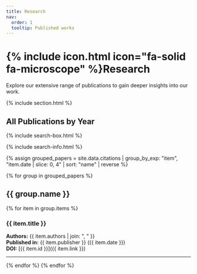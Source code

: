 ```yaml
---
title: Research
nav:
  order: 1
  tooltip: Published works
---
```


# {% include icon.html icon="fa-solid fa-microscope" %}Research

Explore our extensive range of publications to gain deeper insights into our work. 

{% include section.html %}

## All Publications by Year

{% include search-box.html %}

{% include search-info.html %}

{% assign grouped_papers = site.data.citations | group_by_exp: "item", "item.date | slice: 0, 4" | sort: "name" | reverse %}

{% for group in grouped_papers %}
## {{ group.name }}

{% for item in group.items %}
### {{ item.title }}

**Authors:** {{ item.authors | join: ", " }}  
**Published in:** {{ item.publisher }} ({{ item.date }})  
**DOI:** [{{ item.id }}]({{ item.link }})  

<div data-badge-popover="right" data-badge-type="donut" data-doi="{{ item.id | remove: 'doi:' }}" class="altmetric-embed"></div>

---

{% endfor %}
{% endfor %}

<script async src="https://d1bxh8uas1mnw7.cloudfront.net/assets/embed.js"></script>

